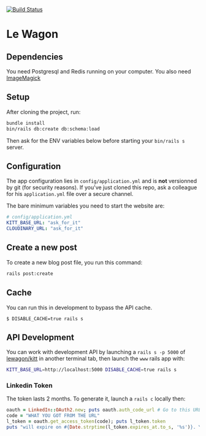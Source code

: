 [![Build Status](https://travis-ci.org/lewagon/www.svg)](https://travis-ci.org/lewagon/www)

# Le Wagon

## Dependencies

You need Postgresql and Redis running on your computer. You also need [ImageMagick](http://brewformulas.org/Imagemagick)

## Setup

After cloning the project, run:

```bash
bundle install
bin/rails db:create db:schema:load
```

Then ask for the ENV variables below before starting your `bin/rails s` server.

## Configuration

The app configuration lies in `config/application.yml` and is **not**
versionned by git (for security reasons). If you've just cloned this
repo, ask a colleague for his `application.yml` file over a secure channel.

The bare minimum variables you need to start the website are:

```yml
# config/application.yml
KITT_BASE_URL: "ask_for_it"
CLOUDINARY_URL: "ask_for_it"
```

## Create a new post

To create a new blog post file, you run this command:

```bash
rails post:create
```

## Cache

You can run this in development to bypass the API cache.

```
$ DISABLE_CACHE=true rails s
```

## API Development

You can work with development API by launching a `rails s -p 5000` of [lewagon/kitt](https://github.com/lewagon/kitt) in another terminal tab, then launch the `www` rails app with:

```bash
KITT_BASE_URL=http://localhost:5000 DISABLE_CACHE=true rails s
```

### Linkedin Token

The token lasts 2 months. To generate it, launch a `rails c` locally then:

```ruby
oauth = LinkedIn::OAuth2.new; puts oauth.auth_code_url # Go to this URL
code = "WHAT YOU GOT FROM THE URL"
l_token = oauth.get_access_token(code); puts l_token.token
puts "will expire on #{Date.strptime(l_token.expires_at.to_s, '%s')}. You may want to add this date to the calendar"
```

